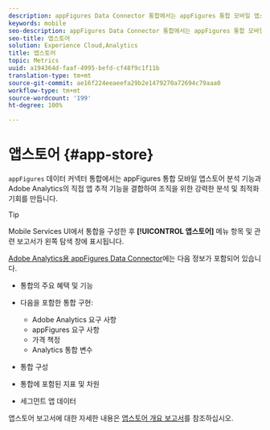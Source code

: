 ```yaml
---
description: appFigures Data Connector 통합에서는 appFigures 통합 모바일 앱스토어 분석의 힘과 Adobe Analytics의 직접 앱 추적 기능을 결합하여 조직을 위한 강력한 분석 및 최적화 기회를 만듭니다.
keywords: mobile
seo-description: appFigures Data Connector 통합에서는 appFigures 통합 모바일 앱스토어 분석의 힘과 Adobe Analytics의 직접 앱 추적 기능을 결합하여 조직을 위한 강력한 분석 및 최적화 기회를 만듭니다.
seo-title: 앱스토어
solution: Experience Cloud,Analytics
title: 앱스토어
topic: Metrics
uuid: a194364d-faaf-4995-befd-cf48f9c1f11b
translation-type: tm+mt
source-git-commit: ae16f224eeaeefa29b2e1479270a72694c79aaa0
workflow-type: tm+mt
source-wordcount: '199'
ht-degree: 100%

---
```



# 앱스토어 {#app-store}

`appFigures` 데이터 커넥터 통합에서는 appFigures 통합 모바일 앱스토어 분석 기능과 Adobe Analytics의 직접 앱 추적 기능을 결합하여 조직을 위한 강력한 분석 및 최적화 기회를 만듭니다.

>[!TIP]
>
>Mobile Services UI에서 통합을 구성한 후 **[!UICONTROL 앱스토어]** 메뉴 항목 및 관련 보고서가 왼쪽 탐색 창에 표시됩니다.

[Adobe Analytics용 appFigures Data Connector](https://docs.adobe.com/content/help/ko-KR/analytics/import/dataconnectors/appfigures/appfigures-overview.html)에는 다음 정보가 포함되어 있습니다.

* 통합의 주요 혜택 및 기능
* 다음을 포함한 통합 구현:

   * Adobe Analytics 요구 사항
   * appFigures 요구 사항
   * 가격 책정
   * Analytics 통합 변수

* 통합 구성
* 통합에 포함된 지표 및 차원
* 세그먼트 앱 데이터

앱스토어 보고서에 대한 자세한 내용은 [앱스토어 개요 보고서](/help/using/usage/c-app-store-store-performance.md)를 참조하십시오.
